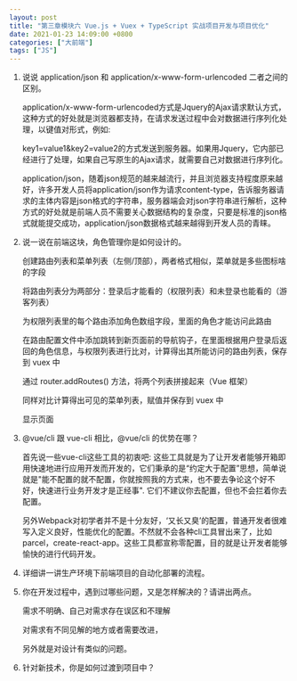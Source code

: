 ```yaml
---
layout: post
title: "第三章模块六 Vue.js + Vuex + TypeScript 实战项目开发与项目优化"
date: 2021-01-23 14:09:00 +0800
categories: ["大前端"]
tags: ["JS"]
---
```


1. 说说 application/json 和 application/x-www-form-urlencoded 二者之间的区别。 

    application/x-www-form-urlencoded方式是Jquery的Ajax请求默认方式，这种方式的好处就是浏览器都支持，在请求发送过程中会对数据进行序列化处理，以键值对形式，例如:
    
    key1=value1&key2=value2的方式发送到服务器。如果用Jquery，它内部已经进行了处理，如果自己写原生的Ajax请求，就需要自己对数据进行序列化。
    
    application/json，随着json规范的越来越流行，并且浏览器支持程度原来越好，许多开发人员将application/json作为请求content-type，告诉服务器请求的主体内容是json格式的字符串，服务器端会对json字符串进行解析，这种方式的好处就是前端人员不需要关心数据结构的复杂度，只要是标准的json格式就能提交成功，application/json数据格式越来越得到开发人员的青睐。
   
2. 说一说在前端这块，角色管理你是如何设计的。
   
   创建路由列表和菜单列表（左侧/顶部），两者格式相似，菜单就是多些图标啥的字段
   
   将路由列表分为两部分：登录后才能看的（权限列表）和未登录也能看的（游客列表）
   
   为权限列表里的每个路由添加角色数组字段，里面的角色才能访问此路由
   
   在路由配置文件中添加跳转到新页面前的导航钩子，在里面根据用户登录后返回的角色信息，与权限列表进行比对，计算得出其所能访问的路由列表，保存到 vuex 中
   
   通过 router.addRoutes() 方法，将两个列表拼接起来（Vue 框架）
   
   同样对比计算得出可见的菜单列表，赋值并保存到 vuex 中
   
   显示页面

3. @vue/cli 跟 vue-cli 相比，@vue/cli 的优势在哪？

   首先说一些vue-cli这些工具的初衷吧: 这些工具就是为了让开发者能够开箱即用快速地进行应用开发而开发的，它们秉承的是“约定大于配置”思想，简单说就是"能不配置的就不配置，你就按照我的方式来，也不要去争论这个好不好，快速进行业务开发才是正经事". 它们不建议你去配置，但也不会拦着你去配置。
   
   另外Webpack对初学者并不是十分友好，‘又长又臭’的配置，普通开发者很难写入定义良好，性能优化的配置。不然就不会各种cli工具冒出来了，比如parcel，create-react-app。这些工具都宣称零配置，目的就是让开发者能够愉快的进行代码开发。

4. 详细讲一讲生产环境下前端项目的自动化部署的流程。

   

5. 你在开发过程中，遇到过哪些问题，又是怎样解决的？请讲出两点。

   需求不明确、自己对需求存在误区和不理解
   
   对需求有不同见解的地方或者需要改进，
   
   另外就是对设计有类似的问题。
   
6. 针对新技术，你是如何过渡到项目中？


